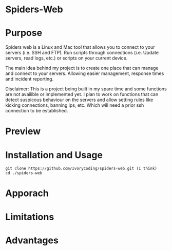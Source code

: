 # Spiders-Web
<!-- Project Logo will go here -->
<!-- Project cool buttons such as languages etc. here -->

# Purpose
Spiders web is a Linux and Mac tool that allows you to connect to your servers (i.e. SSH and FTP). Run scripts through connections (i.e. Update servers, read logs, etc.) or scripts on your current device.

The main idea behind my project is to create one place that can manage and connect to your servers. Allowing easier management, response times and incident reporting.

Disclaimer: This is a project being built in my spare time and some functions are not availible or implemented yet. I plan to work on functions that can detect suspicous behaviour on the servers and allow setting rules like kicking connections, banning ips, etc. Which will need a prior ssh connection to be established.

# Preview

<!-- image will go here of the preview for the application -->

# Installation and Usage

```
git clone https://github.com/IvoryCoding/spiders-web.git (I think)
cd ./spiders-web
```

# Apporach
<!-- An image for approach and how connections are established -->

# Limitations

# Advantages
